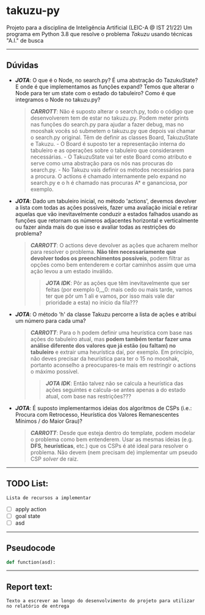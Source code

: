 # takuzu-py

Projeto para a disciplina de Inteligência Artificial (LEIC-A @ IST 21/22)
Um programa em Python 3.8 que resolve o problema _Takuzu_ usando técnicas "A.I." de busca

---

## Dúvidas

- **_JOTA_**: O que é o Node, no search.py? É uma abstração do TazukuState? E onde é que implementamos as funções expand? Temos que alterar o Node para ter um state com o estado do tabuleiro? Como é que integramos o Node no takuzu.py?

  > **_CARROTT_**: Não é suposto alterar o search.py, todo o código que desenvolverem tem de estar no takuzu.py. Podem meter prints nas funções do search.py para ajudar a fazer debug, mas no mooshak vocês só submetem o takuzu.py que depois vai chamar o search.py original. Têm de definir as classes Board, TakuzuState e Takuzu. - O Board é suposto ter a representação interna do tabuleiro e as operações sobre o tabuleiro que considerarem necessárias. - O TakuzuState vai ter este Board como atributo e serve como uma abstração para os nós nas procuras do search.py. - No Takuzu vais definir os métodos necessários para a procura. O actions é chamado internamente pelo expand no search.py e o h é chamado nas procuras A\* e gananciosa, por exemplo.

- **_JOTA_**: Dado um tabuleiro inicial, no método 'actions', devemos devolver a lista com todas as ações possíveis, fazer uma avaliação inicial e retirar aquelas que vão inevitavelmente conduzir a estados falhados usando as funções que retornam os números adjacentes horizontal e verticalmente ou fazer ainda mais do que isso e avaliar todas as restrições do problema?

  > **_CARROTT_**: O actions deve devolver as ações que acharem melhor para resolver o problema. **Não têm necessariamente que devolver todos os preenchimentos possíveis**, podem filtrar as opções como bem entenderem e cortar caminhos assim que uma ação levou a um estado inválido.
  >
  > > **_JOTA IDK_**: Pôr as ações que têm inevitavelmente que ser feitas (por exemplo 0,\_,0: mais cedo ou mais tarde, vamos ter que pôr um 1 ali e vamos, por isso mais vale dar prioridade a esta) no início da fila???

- **_JOTA_**: O método 'h' da classe Takuzu percorre a lista de ações e atribui um número para cada uma?

  > **_CARROTT_**: Para o h podem definir uma heurística com base nas ações do tabuleiro atual, mas **podem também tentar fazer uma análise diferente dos valores que já estão (ou faltam) no tabuleiro** e extrair uma heurística daí, por exemplo. Em princípio, não deves precisar da heurística para ter o 15 no mooshak, portanto aconselho a preocupares-te mais em restringir o actions o máximo possível.
  >
  > > **_JOTA IDK_**: Então talvez não se calcula a heurística das ações seguintes e calcula-se antes apenas a do estado atual, com base nas restrições???

- **_JOTA_**: É suposto implementarmos ideias dos algoritmos de CSPs (i.e.: Procura com Retrocesso, Heurística dos Valores Remanescentes Mínimos / do Maior Grau)?
  > **_CARROTT_**: Desde que esteja dentro do template, podem modelar o problema como bem entenderem. Usar as mesmas ideias (e.g. **DFS**, **heurísticas**, etc.) que os CSPs é até ideal para resolver o problema. Não devem (nem precisam de) implementar um pseudo CSP _solver_ de raiz.

---

## TODO List:

    Lista de recursos a implementar

- [ ] apply action
- [ ] goal state
- [ ] asd

---

## Pseudocode

```python
def function(asd):
```

---

## Report text:

    Texto a escrever ao longo do desenvolvimento do projeto para utilizar no relatório de entrega
